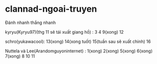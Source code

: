 # clannad-ngoai-truyen
Đánh nhanh thắng nhanh


kyryu(Kyryu97)(thg 11 sẽ tái xuất giang hồ) :  3 4 9(xong) 12

schro(yukawacool): 13(xong) 14(xong tuốt) 15(tuần sau sẽ xuất chinh) 16

Nuttela và Lee(Arandomguyoninternet) : 1(xong) 2(xong) 5(xong) 6(xong) 7(xong) 8 10 11
